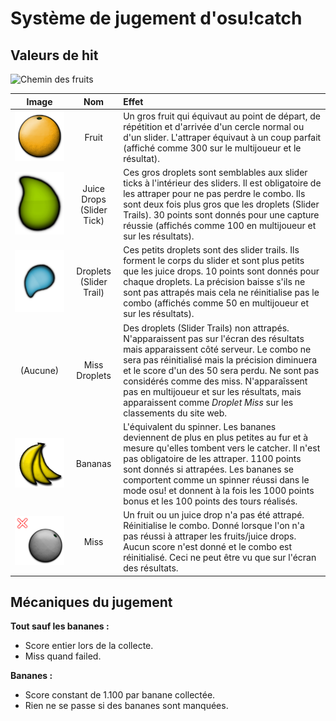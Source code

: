 # Système de jugement d'osu!catch

## Valeurs de hit

![](/wiki/shared/Catch_trails.jpg "Chemin des fruits")

| Image | Nom | Effet |
| :-: | :-: | :-- |
| ![](img/catch-300.png "Fruit") | Fruit | Un gros fruit qui équivaut au point de départ, de répétition et d'arrivée d'un cercle normal ou d'un slider. L'attraper équivaut à un coup parfait (affiché comme 300 sur le multijoueur et le résultat). |
| ![](img/catch-100.png "Juice Drop") | Juice Drops (Slider Tick) | Ces gros droplets sont semblables aux slider ticks à l'intérieur des sliders. Il est obligatoire de les attraper pour ne pas perdre le combo. Ils sont deux fois plus gros que les droplets (Slider Trails). 30 points sont donnés pour une capture réussie (affichés comme 100 en multijoueur et sur les résultats). |
| ![](img/catch-50.png "Droplet") | Droplets (Slider Trail) | Ces petits droplets sont des slider trails. Ils forment le corps du slider et sont plus petits que les juice drops. 10 points sont donnés pour chaque droplets. La précision baisse s'ils ne sont pas attrapés mais cela ne réinitialise pas le combo (affichés comme 50 en multijoueur et sur les résultats). |
| (Aucune) | Miss Droplets | Des droplets (Slider Trails) non attrapés. N'apparaissent pas sur l'écran des résultats mais apparaissent côté serveur. Le combo ne sera pas réinitialisé mais la précision diminuera et le score d'un des 50 sera perdu. Ne sont pas considérés comme des miss. N'apparaîssent pas en multijoueur et sur les résultats, mais apparaissent comme *Droplet Miss* sur les classements du site web. |
| ![](img/catch-banana.png "Banana") | Bananas | L'équivalent du spinner. Les bananes deviennent de plus en plus petites au fur et à mesure qu'elles tombent vers le catcher. Il n'est pas obligatoire de les attraper. 1100 points sont donnés si attrapées. Les bananes se comportent comme un spinner réussi dans le mode osu! et donnent à la fois les 1000 points bonus et les 100 points des tours réalisés. |
| ![](img/catch-0.png "Miss") | Miss | Un fruit ou un juice drop n'a pas été attrapé. Réinitialise le combo. Donné lorsque l'on n'a pas réussi à attraper les fruits/juice drops. Aucun score n'est donné et le combo est réinitialisé. Ceci ne peut être vu que sur l'écran des résultats. |

## Mécaniques du jugement

**Tout sauf les bananes :**

- Score entier lors de la collecte.
- Miss quand failed.

**Bananes :**

- Score constant de 1.100 par banane collectée.
- Rien ne se passe si des bananes sont manquées.
